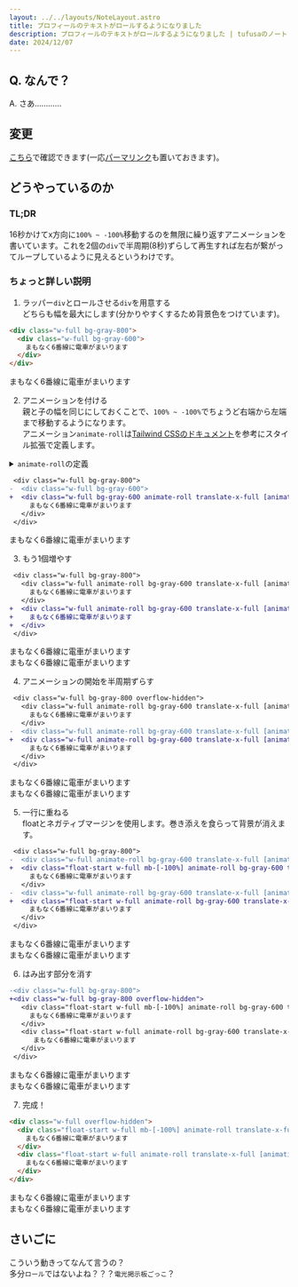 ```yaml
---
layout: ../../layouts/NoteLayout.astro
title: プロフィールのテキストがロールするようになりました
description: プロフィールのテキストがロールするようになりました | tufusaのノート
date: 2024/12/07
---
```


## Q. なんで？

A. さあ…………

## 変更

[こちら](/profile#Like)で確認できます(一応[パーマリンク](https://feat-profile-roll-text.tufusa-net.pages.dev/profile#Like)も置いておきます)。

## どうやっているのか

### TL;DR

16秒かけてx方向に`100% ~ -100%`移動するのを無限に繰り返すアニメーションを書いています。これを2個の`div`で半周期(8秒)ずらして再生すれば左右が繋がってループしているように見えるというわけです。

### ちょっと詳しい説明

1. ラッパー`div`とロールさせる`div`を用意する  
どちらも幅を最大にします(分かりやすくするため背景色をつけています)。

```html
<div class="w-full bg-gray-800">
  <div class="w-full bg-gray-600">
    まもなく6番線に電車がまいります
  </div>
</div>
```

<div class="w-full bg-gray-800">
  <div class="w-full bg-gray-600">
    まもなく6番線に電車がまいります
  </div>
</div>

2. アニメーションを付ける  
親と子の幅を同じにしておくことで、`100% ~ -100%`でちょうど右端から左端まで移動するようになります。  
アニメーション`animate-roll`は[Tailwind CSSのドキュメント](https://tailwindcss.com/docs/animation#customizing-your-theme)を参考にスタイル拡張で定義します。

<details class="[&>pre]:ml-4">
<summary><code>animate-roll</code>の定義</summary>

```ts
theme: {
  extend: {
    animation: {
      roll: 'roll linear infinite',
    },
    keyframes: {
      roll: {
        '0%': { transform: 'translateX(100%)' },
        '100%': { transform: 'translateX(-100%)' },
      },
    },
  }
}
```

</details>

```diff
 <div class="w-full bg-gray-800">
-  <div class="w-full bg-gray-600">
+  <div class="w-full bg-gray-600 animate-roll translate-x-full [animation-duration:16s]">
     まもなく6番線に電車がまいります
   </div>
 </div>
```

<div class="w-full bg-gray-800">
  <div class="w-full bg-gray-600 animate-roll translate-x-full [animation-duration:16s]">
    まもなく6番線に電車がまいります
  </div>
</div>

3. もう1個増やす

```diff
 <div class="w-full bg-gray-800">
   <div class="w-full animate-roll bg-gray-600 translate-x-full [animation-duration:16s]">
     まもなく6番線に電車がまいります
   </div>
+  <div class="w-full animate-roll bg-gray-600 translate-x-full [animation-duration:16s]">
+    まもなく6番線に電車がまいります
+  </div>
 </div>
```

<div class="w-full bg-gray-800">
  <div class="w-full animate-roll bg-gray-600 translate-x-full [animation-duration:16s]">
    まもなく6番線に電車がまいります
  </div>
  <div class="w-full animate-roll bg-gray-600 translate-x-full [animation-duration:16s]">
    まもなく6番線に電車がまいります
  </div>
</div>

4. アニメーションの開始を半周期ずらす

```diff
 <div class="w-full bg-gray-800 overflow-hidden">
   <div class="w-full animate-roll bg-gray-600 translate-x-full [animation-duration:16s]">
     まもなく6番線に電車がまいります
   </div>
-  <div class="w-full animate-roll bg-gray-600 translate-x-full [animation-duration:16s]">
+  <div class="w-full animate-roll bg-gray-600 translate-x-full [animation-duration:16s] [animation-delay:8s]">
     まもなく6番線に電車がまいります
   </div>
 </div>
```

<div class="w-full bg-gray-800">
  <div class="w-full animate-roll bg-gray-600 translate-x-full [animation-duration:16s]">
    まもなく6番線に電車がまいります
  </div>
  <div class="w-full animate-roll bg-gray-600 translate-x-full [animation-duration:16s] [animation-delay:8s]">
    まもなく6番線に電車がまいります
  </div>
</div>

5. 一行に重ねる  
floatとネガティブマージンを使用します。巻き添えを食らって背景が消えます。

```diff
 <div class="w-full bg-gray-800">
-  <div class="w-full animate-roll bg-gray-600 translate-x-full [animation-duration:16s]">
+  <div class="float-start w-full mb-[-100%] animate-roll bg-gray-600 translate-x-full [animation-duration:16s]">
     まもなく6番線に電車がまいります
   </div>
-  <div class="w-full animate-roll bg-gray-600 translate-x-full [animation-duration:16s] [animation-delay:8s]">
+  <div class="float-start w-full animate-roll bg-gray-600 translate-x-full [animation-duration:16s] [animation-delay:8s]">
     まもなく6番線に電車がまいります
   </div>
 </div>
```

<div class="w-full bg-gray-800">
  <div class="float-start w-full mb-[-100%] animate-roll bg-gray-600 translate-x-full [animation-duration:16s]">
    まもなく6番線に電車がまいります
  </div>
  <div class="float-start w-full animate-roll bg-gray-600 translate-x-full [animation-duration:16s] [animation-delay:8s]">
    まもなく6番線に電車がまいります
  </div>
</div>

6. はみ出す部分を消す

```diff
-<div class="w-full bg-gray-800">
+<div class="w-full bg-gray-800 overflow-hidden">
   <div class="float-start w-full mb-[-100%] animate-roll bg-gray-600 translate-x-full [animation-duration:16s]">
     まもなく6番線に電車がまいります
   </div>
   <div class="float-start w-full animate-roll bg-gray-600 translate-x-full [animation-duration:16s] [animation-delay:8s]">
      まもなく6番線に電車がまいります
   </div>
 </div>
```

<div class="w-full bg-gray-800 overflow-hidden">
  <div class="float-start w-full mb-[-100%] animate-roll bg-gray-600 translate-x-full [animation-duration:16s]">
    まもなく6番線に電車がまいります
  </div>
  <div class="float-start w-full animate-roll bg-gray-600 translate-x-full [animation-duration:16s] [animation-delay:8s]">
    まもなく6番線に電車がまいります
  </div>
</div>

7. 完成！

```html
<div class="w-full overflow-hidden">
  <div class="float-start w-full mb-[-100%] animate-roll translate-x-full [animation-duration:16s]">
    まもなく6番線に電車がまいります
  </div>
  <div class="float-start w-full animate-roll translate-x-full [animation-duration:16s] [animation-delay:8s]">
    まもなく6番線に電車がまいります
  </div>
</div>
```

<div class="w-full overflow-hidden">
  <div class="float-start w-full mb-[-100%] animate-roll translate-x-full [animation-duration:16s]">
    まもなく6番線に電車がまいります
  </div>
  <div class="float-start w-full animate-roll translate-x-full [animation-duration:16s] [animation-delay:8s]">
    まもなく6番線に電車がまいります
  </div>
</div>

## さいごに

こういう動きってなんて言うの？  
多分`ロール`ではないよね？？？`電光掲示板ごっこ`？